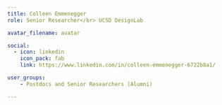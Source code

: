 ```yaml
---
title: Colleen Emmenegger
role: Senior Researcher</br> UCSD DesignLab

avatar_filename: avatar

social:
  - icon: linkedin
    icon_pack: fab
    link: https://www.linkedin.com/in/colleen-emmenegger-6722b8a1/

user_groups:
    - Postdocs and Senior Researchers (Alumni)

---
```

